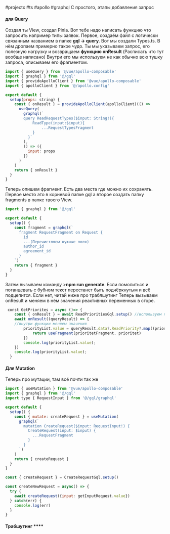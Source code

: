 #projectx 
#ts
#apollo
#graphql
С простого, этапы добавления запрос

#### для **Query**

Создал ты View, создал Pinia. Вот тебе надо написать функцию что запросить например типы заявок. 
Первое, создаём файл с логически связанным названием в папке **gql -> query**. Вот мы создали Types.ts. 
В нём дропаем примерно такое чудо. Ты мы указываем запрос, его полезную нагрузку и возвращаем **функцию onResult** (Расписать что тут вообще написано) Внутри его мы используем не как обычно всю тушку запроса, описываем его фрагментом.

```js
import { useQuery } from '@vue/apollo-composable'
import { graphql } from '@/gql'
import { provideApolloClient } from '@vue/apollo-composable'
import { apolloClient } from '@/apollo.config'

export default {
  setup(props: string) {
    const { onResult } = provideApolloClient(apolloClient)(() =>
      useQuery(
        graphql(`
        query ReadRequestTypes($input: String!){
            ReadType(input:$input){
	            ...RequestTypesFragment
            }
          }`
        ),
        () => ({
          input: props
        })
      )
    )
    return { onResult }
  }
}
```

Теперь опишем фрагмент. Есть два места где можно их сохранять. Первое место это в корневой папке gql а второе создать папку fragments в папке твоего View. 

```js
import { graphql } from '@/gql'

export default {
  setup() {
    const fragment = graphql(`
      fragment RequestFragment on Request {
        id
        ...(Перечистляем нужные поля)
        author_id
        agreement_id
      }
    `)
    return { fragment }
  }
}
```

Затем вызываем команду >**npm run generate**. Если помолиться и потанцевать с бубном текст перестанет быть подчёркнутым и всё подцепится. Если нет, читай ниже про траблшутинг 
Теперь вызываем onResult и меняем в нём значения реактивных переменных в сторе.

```js
 const GetPriorites = async ()=> {
    const { onResult } = await ReadPrioritiesGql.setup() //используем первый фрагмент кода
    await onResult((queryResult) => {
    //внутри функции меняем значения
        priorityList.value = queryResult.data?.ReadPriority?.map((prioritet) => {
            return useFragment(prioritetFragment, prioritet)
        })
        console.log(priorityList.value);
    })
    console.log(priorityList.value);
  }
```
#### Для **Mutation**


Теперь про мутации, там всё почти так же
```js
import { useMutation } from '@vue/apollo-composable'
import { graphql } from '@/gql'
import type { RequestInput } from '@/gql/graphql'

export default {
  setup() {
    const { mutate: createRequest } = useMutation(
      graphql(`
        mutation CreateRequest($input: RequestInput!) {
          CreateRequest(input: $input) {
            ...RequestFragment
          }
        }
      `)
    )
    return { createRequest }
  }
}
```

```js
const { createRequest } = CreateRequestGql.setup()

const createNewRequest = async() => {
  try {
	await createRequest({input: getInputRequest.value})
  } catch(err) {
    console.log(err)
  }
}
```
#### Трабшутинг ****
